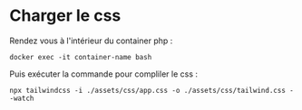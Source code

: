 # Charger le css
Rendez vous à l'intérieur du container php :

    docker exec -it container-name bash

Puis exécuter la commande pour compliler le css :

    npx tailwindcss -i ./assets/css/app.css -o ./assets/css/tailwind.css --watch
